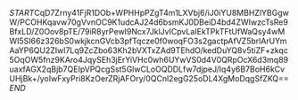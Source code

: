 $START$CqD7Zrny41FjR1DOb+WPHHpPZgT4m1LXVbj6/iJ0iYU8MBHZlYBGgwW/PCOHKqavw70gVvnOC9K1udcAJ24d6bsmKJ0DBeiD4bd4ZWIwzcTsRe9BfxLD/Z0Oov8pTE/79iR8yrPewI9Ncx7JklJvICpvLaIEkTPkTFtUfWaQsy4wMWI5SI66z326bS0wkjkcnGVcb3pfTqcze0f0woqFO3s2gactpAfVZ5brlArUYmAaYP6QU2ZIwl7Lq9ZcZbo63Kh2bVXTxZAd9TEhdO/kedDuYQ8v5tiZF+zkqc5OqOW5fnz9KAro4JqySEh3jErYiVHc0wh6UYwVS0d4V0QRpOcX6d3mq89uaxfAGX2qBjb7QEIpVPQcgSst5GlwCLoOQDDLfw7djpeJ/Iq4y6B7BoH6kCvUHjBk+/yoIwFxyPri8KzOerZRjAFOry/0QCnl2egG25oDL4XgMoDqgSfZKQ==$END$